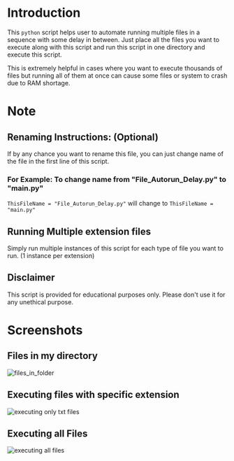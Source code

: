 # Introduction
This `python` script helps user to automate running multiple files in a sequence with some delay in between.
Just place all the files you want to execute along with this script and run this script in one directory and execute this script.

This is extremely helpful in cases where you want to execute thousands of files but running all of them at once can cause some files or system to crash due to RAM shortage.

# Note

## Renaming Instructions: (Optional)
If by any chance you want to rename this file,
you can just change name of the file in the first line of this script.
### For Example: To change name from "File_Autorun_Delay.py" to "main.py"
`ThisFileName = "File_Autorun_Delay.py"` will change to `ThisFileName = "main.py"`

## Running Multiple extension files
Simply run multiple instances of this script for each type of file you want to run.
(1 instance per extension)

## Disclaimer
This script is provided for educational purposes only. Please don't use it for any unethical purpose.


# Screenshots
## Files in my directory
![files_in_folder](https://user-images.githubusercontent.com/107645490/204889348-d7096cd1-80db-4179-bd3e-bdf7cc0c4203.jpg)
## Executing files with specific extension
![executing only txt files](https://user-images.githubusercontent.com/107645490/204889569-1a02696d-1e65-4821-acd9-5f8f57012565.jpg)
## Executing all Files
![executing all files](https://user-images.githubusercontent.com/107645490/204889764-49c9ad6c-6128-410f-bd0d-00e8a4ced4e0.jpg)
